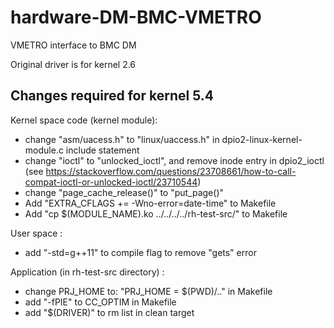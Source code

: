 # hardware-DM-BMC-VMETRO
VMETRO interface to BMC DM


Original driver is for kernel 2.6

## Changes required for kernel 5.4

Kernel space code (kernel module):
- change "asm/uacess.h" to "linux/uaccess.h" in dpio2-linux-kernel-module.c include statement
- change "ioctl" to "unlocked_ioctl", and remove inode entry in dpio2_ioctl (see 
https://stackoverflow.com/questions/23708661/how-to-call-compat-ioctl-or-unlocked-ioctl/23710544)
- change "page_cache_release()" to "put_page()"
- Add "EXTRA_CFLAGS += -Wno-error=date-time" to Makefile
- Add "cp $(MODULE_NAME).ko ../../../../rh-test-src/" to Makefile

User space :
- add "-std=g++11" to compile flag to remove "gets" error

Application (in rh-test-src directory) :
- change PRJ_HOME to: "PRJ_HOME = $(PWD)/.." in Makefile
- add "-fPIE" to CC_OPTIM in Makefile
- add "$(DRIVER)" to rm list in clean target


